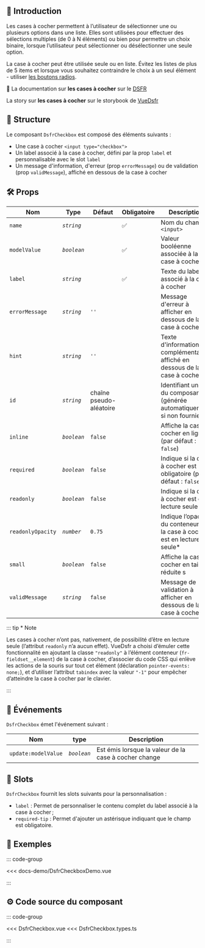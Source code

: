 ## 🌟 Introduction

Les cases à cocher permettent à l’utilisateur de sélectionner une ou plusieurs options dans une liste. Elles sont utilisées pour effectuer des sélections multiples (de 0 à N éléments) ou bien pour permettre un choix binaire, lorsque l’utilisateur peut sélectionner ou désélectionner une seule option.

La case à cocher peut être utilisée seule ou en liste. Évitez les listes de plus de 5 items et lorsque vous souhaitez contraindre le choix à un seul élément - utiliser [les boutons radios](/composants/DsfrRadioButton).

🏅 La documentation sur **les cases à cocher** sur le [DSFR](https://www.systeme-de-design.gouv.fr/version-courante/fr/composants/case-a-cocher)

<VIcon name="vi-file-type-storybook" /> La story sur **les cases à cocher** sur le storybook de [VueDsfr](https://storybook.vue-ds.fr/?path=/docs/composants-dsfrcheckbox--docs)

## 📐 Structure

Le composant `DsfrCheckbox` est composé des éléments suivants :

- Une case à cocher `<input type="checkbox">`
- Un label associé à la case à cocher, défini par la prop `label` et personnalisable avec le slot `label`
- Un message d'information, d'erreur (prop `errorMessage`) ou de validation (prop `validMessage`), affiché en dessous de la case à cocher

## 🛠️ Props

| Nom                   | Type                     | Défaut | Obligatoire | Description                                         |
|-----------------------|----------------------------|--------|--------------|----------------------------------------------------|
| `name`                  | *`string`*                 |      | ✅           | Nom du champ `<input>`                               |
| `modelValue`           | *`boolean`*                |      | ✅           | Valeur booléenne associée à la case à cocher          |
| `label`                 | *`string`*                 |      | ✅           | Texte du label associé à la case à cocher            |
| `errorMessage`         | *`string`*                 | `''`     |           | Message d'erreur à afficher en dessous de la case à cocher |
| `hint`                  | *`string`*                 | `''`     |           | Texte d'information complémentaire affiché en dessous de la case à cocher |
| `id`                    | *`string`*                 | chaîne pseudo-aléatoire     |           | Identifiant unique du composant (générée automatiquement si non fournie) |
| `inline`                | *`boolean`*                | `false`     |           | Affiche la case à cocher en ligne (par défaut : `false`) |
| `required`              | *`boolean`*                | `false`     |           | Indique si la case à cocher est obligatoire (par défaut : `false`)             |
| `readonly`              | *`boolean`*                | `false`     |           | Indique si la case à cocher est en lecture seule*              |
| `readonlyOpacity`              | *`number`*                | `0.75`     |           | Indique l’opacité du conteneur si la case à cocher est en lecture seule*             |
| `small`                 | *`boolean`*                | `false`     |           | Affiche la case à cocher en taille réduite     s|
| `validMessage`         | *`string`*                 | `false`     |           | Message de validation à afficher en dessous de la case à cocher |

::: tip * Note

Les cases à cocher n’ont pas, nativement, de possibilité d’être en lecture seule (l’attribut `readonly` n’a aucun effet). VueDsfr a choisi d’émuler cette fonctionnalité en ajoutant la classe `"readonly"` à l’élément conteneur (`fr-fieldset__element`) de la case à cocher, d’associer du code CSS qui enlève les actions de la souris sur tout cet élément (déclaration `pointer-events: none;`), et d’utiliser l’attribut `tabindex` avec la valeur `"-1"` pour empêcher d’atteindre la case à cocher par le clavier.

:::

## 📡 Événements

`DsfrCheckbox` émet l'événement suivant :

| Nom                  | type | Description                                         |
|-----------------------|-----| -----------------------------------------------|
| `update:modelValue`   | *`boolean`* | Est émis lorsque la valeur de la case à cocher change  |

## 🧩 Slots

`DsfrCheckbox` fournit les slots suivants pour la personnalisation :

- `label` : Permet de personnaliser le contenu complet du label associé à la case à cocher ;
- `required-tip` : Permet d'ajouter un astérisque indiquant que le champ est obligatoire.

## 📝 Exemples

::: code-group

<Story data-title="Démo" min-h="500px">
  <DsfrCheckboxDemo />
</Story>

<<< docs-demo/DsfrCheckboxDemo.vue

:::

## ⚙️ Code source du composant

::: code-group

<<< DsfrCheckbox.vue
<<< DsfrCheckbox.types.ts

:::

<script setup>
import DsfrCheckboxDemo from './docs-demo/DsfrCheckboxDemo.vue'
</script>
